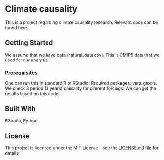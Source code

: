 # Climate causality

This is a project regarding climate causality research. Relevant code can be found here.

## Getting Started

We assume that we have data (natural_data.csv). This is CMIP5 data that we used for our analysis.

### Prerequisites

One can run this in standard R or RStudio. Required packages: vars, gtools. We check 3 period (3 years) causality for diferent forcings. We can get the results based on this code.


## Built With

RStudio, Python


## License

This project is licensed under the MIT License - see the [LICENSE.md](LICENSE.md) file for details


